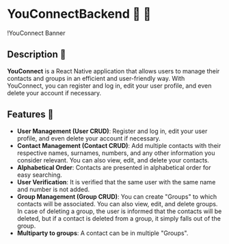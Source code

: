 ﻿# YouConnectBackend :iphone: :link:

!YouConnect Banner

## Description :page_facing_up:

**YouConnect** is a React Native application that allows users to manage their contacts and groups in an efficient and user-friendly way. With YouConnect, you can register and log in, edit your user profile, and even delete your account if necessary.

## Features :star2:

- **User Management (User CRUD)**: Register and log in, edit your user profile, and even delete your account if necessary.
- **Contact Management (Contact CRUD)**: Add multiple contacts with their respective names, surnames, numbers, and any other information you consider relevant. You can also view, edit, and delete your contacts.
- **Alphabetical Order**: Contacts are presented in alphabetical order for easy searching.
- **User Verification**: It is verified that the same user with the same name and number is not added.
- **Group Management (Group CRUD)**: You can create "Groups" to which contacts will be associated. You can also view, edit, and delete groups. In case of deleting a group, the user is informed that the contacts will be deleted, but if a contact is deleted from a group, it simply falls out of the group.
- **Multiparty to groups**: A contact can be in multiple "Groups".
